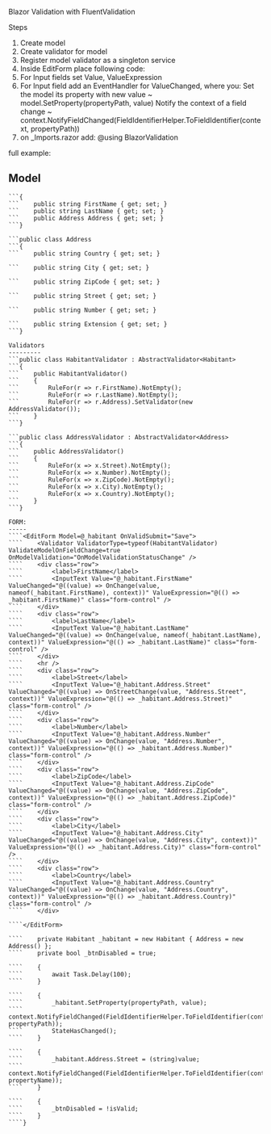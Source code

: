Blazor Validation with FluentValidation

Steps
1. Create model
2. Create validator for model
3. Register model validator as a singleton service
4. Inside EditForm place following code:
    <Validator ValidatorType=typeof(ModelValidator) ValidateModelOnFieldChange=true OnModelValidation="OnModelValidationStatusChange" />
5. For Input fields set Value, ValueExpression
6. For Input field add an EventHandler for ValueChanged, where you:
    Set the model its property with new value ~ model.SetProperty(propertyPath, value)
    Notify the context of a field change ~ context.NotifyFieldChanged(FieldIdentifierHelper.ToFieldIdentifier(context, propertyPath))
7. on _Imports.razor add:
    @using BlazorValidation

full example:

Model
-----
```public class Habitant
```{
```    public string FirstName { get; set; }
```    public string LastName { get; set; }
```    public Address Address { get; set; }
```}

```public class Address
```{
```    public string Country { get; set; }

```    public string City { get; set; }

```    public string ZipCode { get; set; }

```    public string Street { get; set; }

```    public string Number { get; set; }

```    public string Extension { get; set; }
```}

Validators
---------
```public class HabitantValidator : AbstractValidator<Habitant>
```{
```    public HabitantValidator()
```    {
```        RuleFor(r => r.FirstName).NotEmpty();
```        RuleFor(r => r.LastName).NotEmpty();
```        RuleFor(r => r.Address).SetValidator(new AddressValidator());
```    }
```}
  
```public class AddressValidator : AbstractValidator<Address>
```{
```    public AddressValidator()
```    {
```        RuleFor(x => x.Street).NotEmpty();
```        RuleFor(x => x.Number).NotEmpty();
```        RuleFor(x => x.ZipCode).NotEmpty();
```        RuleFor(x => x.City).NotEmpty();
```        RuleFor(x => x.Country).NotEmpty();
```    }
```}

FORM:
-----
````<EditForm Model=@_habitant OnValidSubmit="Save">
````    <Validator ValidatorType=typeof(HabitantValidator) ValidateModelOnFieldChange=true OnModelValidation="OnModelValidationStatusChange" />
````    <div class="row">
````        <label>FirstName</label>
````        <InputText Value="@_habitant.FirstName" ValueChanged="@((value) => OnChange(value, nameof(_habitant.FirstName), context))" ValueExpression="@(() => _habitant.FirstName)" class="form-control" />
````    </div>
````    <div class="row">
````        <label>LastName</label>
````        <InputText Value="@_habitant.LastName" ValueChanged="@((value) => OnChange(value, nameof(_habitant.LastName), context))" ValueExpression="@(() => _habitant.LastName)" class="form-control" />
````    </div>
````    <hr />
````    <div class="row">
````        <label>Street</label>
````        <InputText Value="@_habitant.Address.Street" ValueChanged="@((value) => OnStreetChange(value, "Address.Street", context))" ValueExpression="@(() => _habitant.Address.Street)" class="form-control" />
````    </div>
````    <div class="row">
````        <label>Number</label>
````        <InputText Value="@_habitant.Address.Number" ValueChanged="@((value) => OnChange(value, "Address.Number", context))" ValueExpression="@(() => _habitant.Address.Number)" class="form-control" />
````    </div>
````    <div class="row">
````        <label>ZipCode</label>
````        <InputText Value="@_habitant.Address.ZipCode" ValueChanged="@((value) => OnChange(value, "Address.ZipCode", context))" ValueExpression="@(() => _habitant.Address.ZipCode)" class="form-control" />
````    </div>
````    <div class="row">
````        <label>City</label>
````        <InputText Value="@_habitant.Address.City" ValueChanged="@((value) => OnChange(value, "Address.City", context))" ValueExpression="@(() => _habitant.Address.City)" class="form-control" />
````    </div>
````    <div class="row">
````        <label>Country</label>
````        <InputText Value="@_habitant.Address.Country" ValueChanged="@((value) => OnChange(value, "Address.Country", context))" ValueExpression="@(() => _habitant.Address.Country)" class="form-control" />
````    </div>
````
````    <button type="submit" disabled="@_btnDisabled">save</button>
````</EditForm>
````
````@code {
````    private Habitant _habitant = new Habitant { Address = new Address() };
````    private bool _btnDisabled = true;
````
````    private async Task Save()
````    {
````        await Task.Delay(100);
````    }
````
````    private void OnChange(object value, string propertyPath, EditContext context)
````    {
````        _habitant.SetProperty(propertyPath, value);
````        context.NotifyFieldChanged(FieldIdentifierHelper.ToFieldIdentifier(context, propertyPath));
````        StateHasChanged();
````    }
````
````    private void OnStreetChange(object value, string propertyName, EditContext context)
````    {
````        _habitant.Address.Street = (string)value;
````        context.NotifyFieldChanged(FieldIdentifierHelper.ToFieldIdentifier(context, propertyName));
````    }
````
````    private void OnModelValidationStatusChange(bool isValid)
````    {
````        _btnDisabled = !isValid;
````    }
````}
